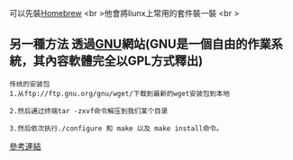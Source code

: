 可以先裝[Homebrew](https://brew.sh/)
<br \>他會將liunx上常用的套件裝一裝
<br \>
## 另一種方法 透過[GNU](https://github.com/EriaWist/Free_Software_Introduction/blob/main/GNU)網站(GNU是一個自由的作業系統，其內容軟體完全以GPL方式釋出)
```
传统的安装包
1.从ftp://ftp.gnu.org/gnu/wget/下载到最新的wget安装包到本地

2.然后通过终端tar -zxvf命令解压到我们某个目录

3.然后依次执行./configure 和 make 以及 make install命令。
```
[參考連結](https://www.cnblogs.com/chen1999/p/12541109.html)
